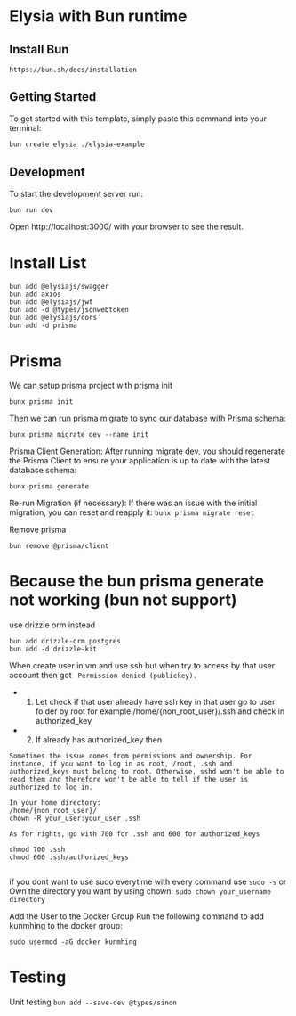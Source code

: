 # Elysia with Bun runtime

## Install Bun

```
https://bun.sh/docs/installation
```

## Getting Started

To get started with this template, simply paste this command into your terminal:

```bash
bun create elysia ./elysia-example
```

## Development

To start the development server run:

```bash
bun run dev
```

Open http://localhost:3000/ with your browser to see the result.

# Install List

```
bun add @elysiajs/swagger
bun add axios
bun add @elysiajs/jwt
bun add -d @types/jsonwebtoken
bun add @elysiajs/cors
bun add -d prisma
```

# Prisma

We can setup prisma project with prisma init

`bunx prisma init`

Then we can run prisma migrate to sync our database with Prisma schema:

`bunx prisma migrate dev --name init`

Prisma Client Generation: After running migrate dev, you should regenerate the Prisma Client to ensure your application is up to date with the latest database schema:

`bunx prisma generate`

Re-run Migration (if necessary): If there was an issue with the initial migration, you can reset and reapply it:
`bunx prisma migrate reset`

Remove prisma

```bun remove prisma
bun remove @prisma/client
```

# Because the bun prisma generate not working (bun not support)

use drizzle orm instead

```
bun add drizzle-orm postgres
bun add -d drizzle-kit

```


When create user in vm and use ssh but when try to access by that user account then got 
` Permission denied (publickey).`
- 1. Let check if that user already have ssh key in that user go to user folder by root
    for example /home/{non_root_user}/.ssh and check in authorized_key

- 2. If already has authorized_key then
```
Sometimes the issue comes from permissions and ownership. For instance, if you want to log in as root, /root, .ssh and authorized_keys must belong to root. Otherwise, sshd won't be able to read them and therefore won't be able to tell if the user is authorized to log in.

In your home directory:
/home/{non_root_user}/
chown -R your_user:your_user .ssh

As for rights, go with 700 for .ssh and 600 for authorized_keys

chmod 700 .ssh
chmod 600 .ssh/authorized_keys


```

if you dont want to use sudo everytime with every command use 
`sudo -s`
or Own the directory you want by using chown:
`sudo chown your_username directory `

Add the User to the Docker Group
Run the following command to add kunmhing to the docker group:
```
sudo usermod -aG docker kunmhing
```

# Testing
Unit testing 
`bun add --save-dev @types/sinon`